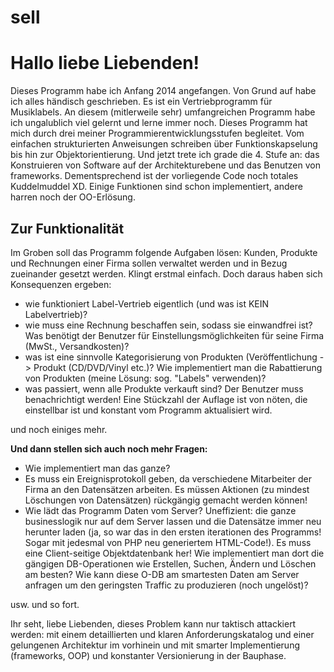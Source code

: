 # sell
<h1>Hallo liebe Liebenden!</h1>

Dieses Programm habe ich Anfang 2014 angefangen. Von Grund auf habe ich alles händisch geschrieben. Es ist ein Vertriebprogramm für Musiklabels. An diesem (mitlerweile sehr) umfangreichen Programm habe ich ungalublich viel gelernt und lerne immer noch. Dieses Programm hat mich durch drei meiner Programmierentwicklungsstufen begleitet. Vom einfachen strukturierten Anweisungen schreiben über Funktionskapselung bis hin zur Objektorientierung. Und jetzt trete ich grade die 4. Stufe an: das Konstruieren von Software auf der Architekturebene und das Benutzen von frameworks. Dementsprechend ist der vorliegende Code noch totales Kuddelmuddel XD. Einige Funktionen sind schon implementiert, andere harren noch der OO-Erlösung.

<h2>Zur Funktionalität</h2>
Im Groben soll das Programm folgende Aufgaben lösen:
Kunden, Produkte und Rechnungen einer Firma sollen verwaltet werden und in Bezug zueinander gesetzt werden. Klingt erstmal einfach. Doch daraus haben sich Konsequenzen ergeben:
<ul>
<li> wie funktioniert Label-Vertrieb eigentlich (und was ist KEIN Labelvertrieb)?</li>
<li> wie muss eine Rechnung beschaffen sein, sodass sie einwandfrei ist? Was benötigt der Benutzer für Einstellungsmöglichkeiten für seine Firma (MwSt., Versandkosten)?</li>
<li> was ist eine sinnvolle Kategorisierung von Produkten (Veröffentlichung -> Produkt (CD/DVD/Vinyl etc.)? Wie implementiert man die Rabattierung von Produkten (meine Lösung: sog. "Labels" verwenden)?</li>
<li> was passiert, wenn alle Produkte verkauft sind? Der Benutzer muss benachrichtigt werden! Eine Stückzahl der Auflage ist von nöten, die einstellbar ist und konstant vom Programm aktualisiert wird.</li>
</ul>

und noch einiges mehr.

<b>Und dann stellen sich auch noch mehr Fragen:</b>
<ul>
<li> Wie implementiert man das ganze? 
<li> Es muss ein Ereignisprotokoll geben, da verschiedene Mitarbeiter der Firma an den Datensätzen arbeiten. Es müssen Aktionen (zu mindest Löschungen von Datensätzen) rückgängig gemacht werden können! 
<li> Wie lädt das Programm Daten vom Server? Uneffizient: die ganze businesslogik nur auf dem Server lassen und die Datensätze immer neu herunter laden (ja, so war das in den ersten iterationen des Programms! Sogar mit jedesmal von PHP neu generiertem HTML-Code!). Es muss eine Client-seitige Objektdatenbank her! Wie implementiert man dort die gängigen DB-Operationen wie Erstellen, Suchen, Ändern und Löschen am besten? Wie kann diese O-DB am smartesten Daten am Server anfragen um den geringsten Traffic zu produzieren (noch ungelöst)?
</ul>

usw. und so fort.

Ihr seht, liebe Liebenden, dieses Problem kann nur taktisch attackiert werden: mit einem detaillierten und klaren Anforderungskatalog und einer gelungenen Architektur im vorhinein und mit smarter Implementierung (frameworks, OOP)  und konstanter Versionierung in der Bauphase.

